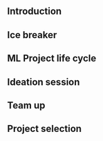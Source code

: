 

## Introduction

## Ice breaker

## ML Project life cycle

## Ideation session


## Team up

## Project selection
